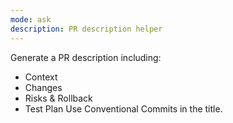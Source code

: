 ```yaml
---
mode: ask
description: PR description helper
---
```

Generate a PR description including:
- Context
- Changes
- Risks & Rollback
- Test Plan
Use Conventional Commits in the title.
